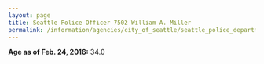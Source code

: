 ```yaml
---
layout: page
title: Seattle Police Officer 7502 William A. Miller
permalink: /information/agencies/city_of_seattle/seattle_police_department/copbook/7502/
---
```


**Age as of Feb. 24, 2016:** 34.0
